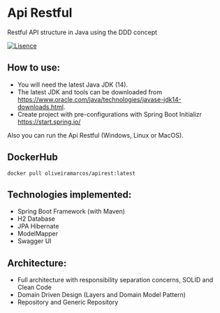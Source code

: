 # Api Restful
Restful API structure in Java using the DDD concept

[![Lisence](https://img.shields.io/github/license/OliveiraMarcos/BaseFoundationProject)](LICENSE)

## How to use:
- You will need the latest Java JDK (14).
- The latest JDK and tools can be downloaded from https://www.oracle.com/java/technologies/javase-jdk14-downloads.html.
- Create project with pre-configurations with Spring Boot Initializr https://start.spring.io/

Also you can run the Api Restful (Windows, Linux or MacOS).

## DockerHub
``` docker pull oliveiramarcos/apirest:latest ```

## Technologies implemented:

- Spring Boot Framework (with Maven)
- H2 Database
- JPA Hibernate
- ModelMapper
- Swagger UI

## Architecture:

- Full architecture with responsibility separation concerns, SOLID and Clean Code
- Domain Driven Design (Layers and Domain Model Pattern)
- Repository and Generic Repository
